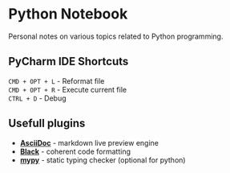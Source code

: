 # Python Notebook

Personal notes on various topics related to Python programming. 

## PyCharm IDE Shortcuts

`CMD + OPT + L` - Reformat file  
`CMD + OPT + R` - Execute current file  
`CTRL + D` - Debug  

## Usefull plugins

- [**AsciiDoc**](https://plugins.jetbrains.com/plugin/7391-asciidoc) - markdown live preview engine
- [**Black**](https://black.readthedocs.io/en/stable/integrations/editors.html] ) - coherent code formatting
- [**mypy**](https://mypy-lang.org/) - static typing checker (optional for python)